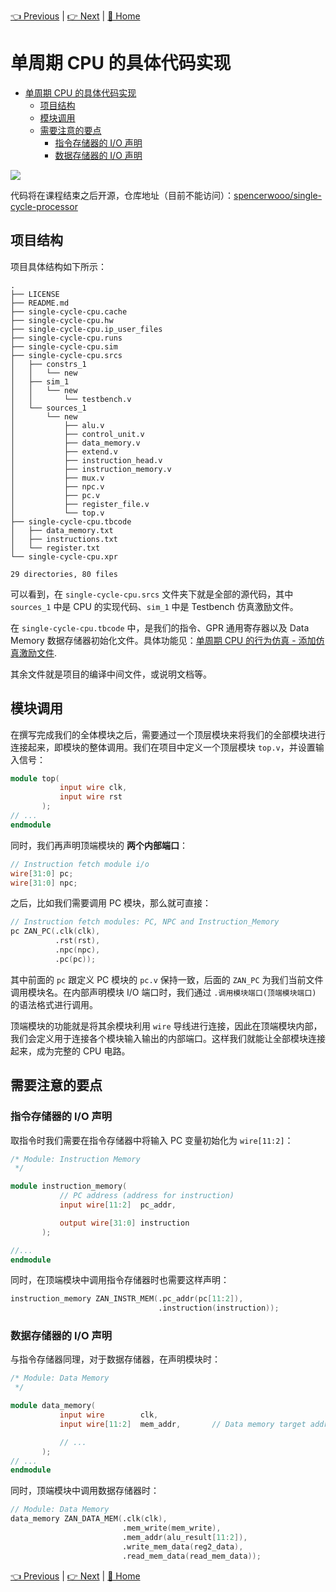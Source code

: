 [👈 Previous](./2-2_Design.md) | [👉 Next](./2-4_Testbench) | [🚩 Home](../README.md)

# 单周期 CPU 的具体代码实现

- [单周期 CPU 的具体代码实现](#%e5%8d%95%e5%91%a8%e6%9c%9f-cpu-%e7%9a%84%e5%85%b7%e4%bd%93%e4%bb%a3%e7%a0%81%e5%ae%9e%e7%8e%b0)
  - [项目结构](#%e9%a1%b9%e7%9b%ae%e7%bb%93%e6%9e%84)
  - [模块调用](#%e6%a8%a1%e5%9d%97%e8%b0%83%e7%94%a8)
  - [需要注意的要点](#%e9%9c%80%e8%a6%81%e6%b3%a8%e6%84%8f%e7%9a%84%e8%a6%81%e7%82%b9)
    - [指令存储器的 I/O 声明](#%e6%8c%87%e4%bb%a4%e5%ad%98%e5%82%a8%e5%99%a8%e7%9a%84-io-%e5%a3%b0%e6%98%8e)
    - [数据存储器的 I/O 声明](#%e6%95%b0%e6%8d%ae%e5%ad%98%e5%82%a8%e5%99%a8%e7%9a%84-io-%e5%a3%b0%e6%98%8e)

![](https://i.loli.net/2019/09/02/8jenxBwHP2vOk3C.png)

代码将在课程结束之后开源，仓库地址（目前不能访问）：[spencerwooo/single-cycle-processor](https://github.com/spencerwooo/single-cycle-processor)

## 项目结构

项目具体结构如下所示：

```
.
├── LICENSE
├── README.md
├── single-cycle-cpu.cache
├── single-cycle-cpu.hw
├── single-cycle-cpu.ip_user_files
├── single-cycle-cpu.runs
├── single-cycle-cpu.sim
├── single-cycle-cpu.srcs
│   ├── constrs_1
│   │   └── new
│   ├── sim_1
│   │   └── new
│   │       └── testbench.v
│   └── sources_1
│       └── new
│           ├── alu.v
│           ├── control_unit.v
│           ├── data_memory.v
│           ├── extend.v
│           ├── instruction_head.v
│           ├── instruction_memory.v
│           ├── mux.v
│           ├── npc.v
│           ├── pc.v
│           ├── register_file.v
│           └── top.v
├── single-cycle-cpu.tbcode
│   ├── data_memory.txt
│   ├── instructions.txt
│   └── register.txt
└── single-cycle-cpu.xpr

29 directories, 80 files
```

可以看到，在 `single-cycle-cpu.srcs` 文件夹下就是全部的源代码，其中 `sources_1` 中是 CPU 的实现代码、`sim_1` 中是 Testbench 仿真激励文件。

在 `single-cycle-cpu.tbcode` 中，是我们的指令、GPR 通用寄存器以及 Data Memory 数据存储器初始化文件。具体功能见：[单周期 CPU 的行为仿真 - 添加仿真激励文件](./2-4_Testbench.md#添加仿真激励文件).

其余文件就是项目的编译中间文件，或说明文档等。

## 模块调用

在撰写完成我们的全体模块之后，需要通过一个顶层模块来将我们的全部模块进行连接起来，即模块的整体调用。我们在项目中定义一个顶层模块 `top.v`，并设置输入信号：

```verilog
module top(
           input wire clk,
           input wire rst
       );
// ...
endmodule
```

同时，我们再声明顶端模块的 **两个内部端口**：

```verilog
// Instruction fetch module i/o
wire[31:0] pc;
wire[31:0] npc;
```

之后，比如我们需要调用 PC 模块，那么就可直接：

```verilog
// Instruction fetch modules: PC, NPC and Instruction_Memory
pc ZAN_PC(.clk(clk),
          .rst(rst),
          .npc(npc),
          .pc(pc));
```

其中前面的 `pc` 跟定义 PC 模块的 `pc.v` 保持一致，后面的 `ZAN_PC` 为我们当前文件调用模块名。在内部声明模块 I/O 端口时，我们通过 `.调用模块端口(顶端模块端口)` 的语法格式进行调用。

顶端模块的功能就是将其余模块利用 `wire` 导线进行连接，因此在顶端模块内部，我们会定义用于连接各个模块输入输出的内部端口。这样我们就能让全部模块连接起来，成为完整的 CPU 电路。

## 需要注意的要点

### 指令存储器的 I/O 声明

取指令时我们需要在指令存储器中将输入 PC 变量初始化为 `wire[11:2]`：

```verilog
/* Module: Instruction Memory
 */

module instruction_memory(
           // PC address (address for instruction)
           input wire[11:2]  pc_addr,

           output wire[31:0] instruction
       );

//...
endmodule
```

同时，在顶端模块中调用指令存储器时也需要这样声明：

```verilog
instruction_memory ZAN_INSTR_MEM(.pc_addr(pc[11:2]),
                                 .instruction(instruction));
```

### 数据存储器的 I/O 声明

与指令存储器同理，对于数据存储器，在声明模块时：

```verilog
/* Module: Data Memory
 */

module data_memory(
           input wire        clk,
           input wire[11:2]  mem_addr,       // Data memory target address

           // ...
       );
// ...
endmodule
```
同时，顶端模块中调用数据存储器时：

```verilog
// Module: Data Memory
data_memory ZAN_DATA_MEM(.clk(clk),
                         .mem_write(mem_write),
                         .mem_addr(alu_result[11:2]),
                         .write_mem_data(reg2_data),
                         .read_mem_data(read_mem_data));
```

[👈 Previous](./2-2_Design.md) | [👉 Next](./2-4_Testbench) | [🚩 Home](../README.md)